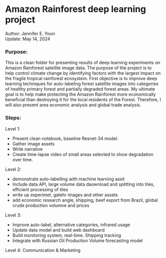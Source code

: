 # Amazon Rainforest deep learning project  

Author: Jennifer E. Yoon  
Update: May 14, 2024  

### Purpose:  
This is a clean folder for presenting results of deep learning experiments on Amazon Rainforest satellite image data.  The purpose of the project is to help control climate change by identifying factors with the largest impact on the fragile tropical rainforest ecosystem.  First objective is to improve deep learning techniques for auto-labeling forest satellite images into categories of healthy primary forest and partially degraded forest areas.  My ultimate goal is to help make protecting the Amazon Rainforest more economically beneficial than destroying it for the local residents of the Forest.  Therefore, I will also present area economic analysis and global trade analysis.  

### Steps:  

Level 1:   
 * Present clean notebook, baseline Resnet-34 model.
 * Gather image assets
 * Write narrative
 * Create time-lapse video of small areas selected to show degradation over time.

Level 2:  
 * demonstrate auto-labelling with machine learning assit
 * Include data API, large volume data daownload and splitting into tiles, efficient processing of tiles  
 * write up experimet, gatehr images and other assets
 * add economic research angle, shipping, beef export from Brazil, global crude production volumne and prices

Level 3:  
 * Improve auto-label, alternative categories, infrared usage
 * Update data model and build web dashboard
 * Build monitoring system, real-time. Shipping tracking
 * Integrate with Russian Oil Production Volume forecasting model    

Level 4:  Communication & Marketing  
